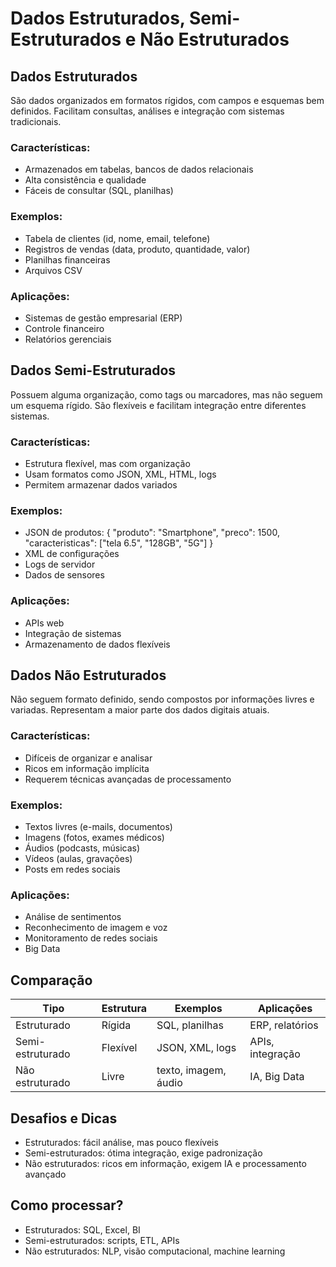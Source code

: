 
# Dados Estruturados, Semi-Estruturados e Não Estruturados

## Dados Estruturados
São dados organizados em formatos rígidos, com campos e esquemas bem definidos. Facilitam consultas, análises e integração com sistemas tradicionais.

### Características:
- Armazenados em tabelas, bancos de dados relacionais
- Alta consistência e qualidade
- Fáceis de consultar (SQL, planilhas)

### Exemplos:
- Tabela de clientes (id, nome, email, telefone)
- Registros de vendas (data, produto, quantidade, valor)
- Planilhas financeiras
- Arquivos CSV

### Aplicações:
- Sistemas de gestão empresarial (ERP)
- Controle financeiro
- Relatórios gerenciais

## Dados Semi-Estruturados
Possuem alguma organização, como tags ou marcadores, mas não seguem um esquema rígido. São flexíveis e facilitam integração entre diferentes sistemas.

### Características:
- Estrutura flexível, mas com organização
- Usam formatos como JSON, XML, HTML, logs
- Permitem armazenar dados variados

### Exemplos:
- JSON de produtos:
	{
		"produto": "Smartphone",
		"preco": 1500,
		"caracteristicas": ["tela 6.5", "128GB", "5G"]
	}
- XML de configurações
- Logs de servidor
- Dados de sensores

### Aplicações:
- APIs web
- Integração de sistemas
- Armazenamento de dados flexíveis

## Dados Não Estruturados
Não seguem formato definido, sendo compostos por informações livres e variadas. Representam a maior parte dos dados digitais atuais.

### Características:
- Difíceis de organizar e analisar
- Ricos em informação implícita
- Requerem técnicas avançadas de processamento

### Exemplos:
- Textos livres (e-mails, documentos)
- Imagens (fotos, exames médicos)
- Áudios (podcasts, músicas)
- Vídeos (aulas, gravações)
- Posts em redes sociais

### Aplicações:
- Análise de sentimentos
- Reconhecimento de imagem e voz
- Monitoramento de redes sociais
- Big Data

## Comparação
| Tipo           | Estrutura      | Exemplos           | Aplicações           |
|----------------|---------------|--------------------|----------------------|
| Estruturado    | Rígida        | SQL, planilhas     | ERP, relatórios      |
| Semi-estruturado| Flexível      | JSON, XML, logs    | APIs, integração     |
| Não estruturado| Livre         | texto, imagem, áudio| IA, Big Data         |

## Desafios e Dicas
- Estruturados: fácil análise, mas pouco flexíveis
- Semi-estruturados: ótima integração, exige padronização
- Não estruturados: ricos em informação, exigem IA e processamento avançado

## Como processar?
- Estruturados: SQL, Excel, BI
- Semi-estruturados: scripts, ETL, APIs
- Não estruturados: NLP, visão computacional, machine learning

